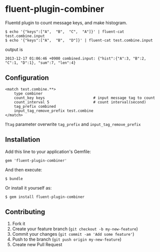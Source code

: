 # fluent-plugin-combiner

Fluentd plugin to count message keys, and make histogram.

```
$ echo '{"keys":["A",  "B",  "C",  "A"]}' | fluent-cat test.combine.input
$ echo '{"keys":["A",  "B",  "D"]}' | fluent-cat test.combine.input
```

output is

```
2013-12-17 01:06:46 +0900 combined.input: {"hist":{"A":3, "B":2, "C":1, "D":1}, "sum":7, "len":4}
```

## Configuration

```
<match test.combine.**>
    type combiner
    count_key keys                      # input message tag to count
    count_interval 5                    # count interval(second)
    tag_prefix combined                 
    input_tag_remove_prefix test.combine
</match>
```

!!`tag` parameter overwrite `tag_prefix` and `input_tag_remove_prefix`
 

## Installation

Add this line to your application's Gemfile:

    gem 'fluent-plugin-combiner'

And then execute:

    $ bundle

Or install it yourself as:

    $ gem install fluent-plugin-combiner


## Contributing

1. Fork it
2. Create your feature branch (`git checkout -b my-new-feature`)
3. Commit your changes (`git commit -am 'Add some feature'`)
4. Push to the branch (`git push origin my-new-feature`)
5. Create new Pull Request
